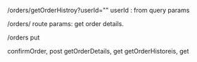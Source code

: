 /orders/getOrderHistroy?userId=""
userId : from query params

/orders/<orderId>
route params: get order details.

/orders put


confirmOrder, post
getOrderDetails, get
getOrderHistoreis, get

